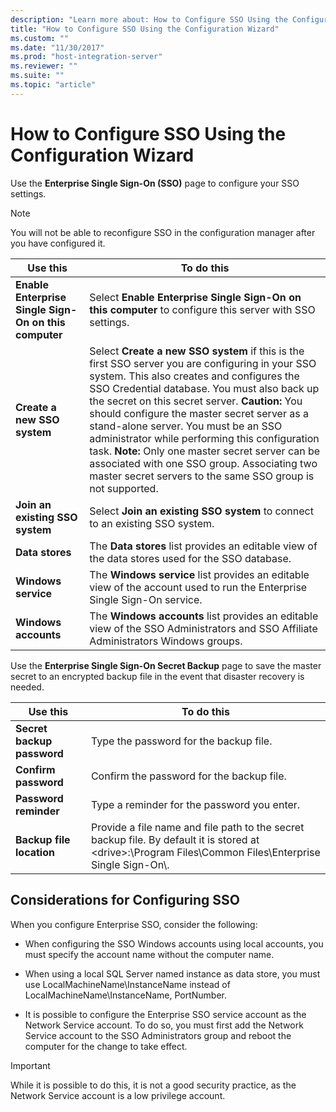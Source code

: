 ```yaml
---
description: "Learn more about: How to Configure SSO Using the Configuration Wizard"
title: "How to Configure SSO Using the Configuration Wizard"
ms.custom: ""
ms.date: "11/30/2017"
ms.prod: "host-integration-server"
ms.reviewer: ""
ms.suite: ""
ms.topic: "article"
---
```

# How to Configure SSO Using the Configuration Wizard
Use the **Enterprise Single Sign-On (SSO)** page to configure your SSO settings.  
  
> [!NOTE]
>  You will not be able to reconfigure SSO in the configuration manager after you have configured it.  
  
|Use this|To do this|  
|--------------|----------------|  
|**Enable Enterprise Single Sign-On on this computer**|Select **Enable Enterprise Single Sign-On on this computer** to configure this server with SSO settings.|  
|**Create a new SSO system**|Select **Create a new SSO system** if this is the first SSO server you are configuring in your SSO system. This also creates and configures the SSO Credential database. You must also back up the secret on this secret server. **Caution:**  You should configure the master secret server as a stand-alone server. You must be an SSO administrator while performing this configuration task. **Note:**  Only one master secret server can be associated with one SSO group. Associating two master secret servers to the same SSO group is not supported.|  
|**Join an existing SSO system**|Select **Join an existing SSO system** to connect to an existing SSO system.|  
|**Data stores**|The **Data stores** list provides an editable view of the data stores used for the SSO database.|  
|**Windows service**|The **Windows service** list provides an editable view of the account used to run the Enterprise Single Sign-On service.|  
|**Windows accounts**|The **Windows accounts** list provides an editable view of the SSO Administrators and SSO Affiliate Administrators Windows groups.|  
  
 Use the **Enterprise Single Sign-On Secret Backup** page to save the master secret to an encrypted backup file in the event that disaster recovery is needed.  
  
|Use this|To do this|  
|--------------|----------------|  
|**Secret backup password**|Type the password for the backup file.|  
|**Confirm password**|Confirm the password for the backup file.|  
|**Password reminder**|Type a reminder for the password you enter.|  
|**Backup file location**|Provide a file name and file path to the secret backup file. By default it is stored at \<drive>:\Program Files\Common Files\Enterprise Single Sign-On\\.|  
  
## Considerations for Configuring SSO  
 When you configure Enterprise SSO, consider the following:  
  
-   When configuring the SSO Windows accounts using local accounts, you must specify the account name without the computer name.  
  
-   When using a local SQL Server named instance as data store, you must use LocalMachineName\InstanceName instead of LocalMachineName\InstanceName, PortNumber.  
  
-   It is possible to configure the Enterprise SSO service account as the Network Service account. To do so, you must first add the Network Service account to the SSO Administrators group and reboot the computer for the change to take effect.  
  
> [!IMPORTANT]
>  While it is possible to do this, it is not a good security practice, as the Network Service account is a low privilege account.
